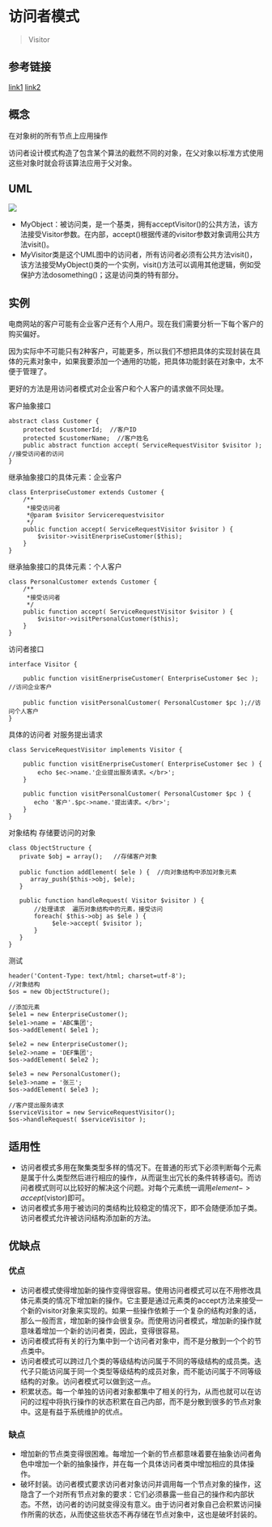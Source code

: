 # 访问者模式
> Visitor


## 参考链接
[link1](http://www.tuicool.com/articles/zIJ7Vb)
[link2](http://blog.csdn.net/wmsjlihuan/article/details/20288359)
## 概念
在对象树的所有节点上应用操作

访问者设计模式构造了包含某个算法的截然不同的对象，在父对象以标准方式使用这些对象时就会将该算法应用于父对象。

## UML
![](http://i.imgur.com/FEl0Qa6.png)

- MyObject：被访问类，是一个基类，拥有acceptVisitor()的公共方法，该方法接受Visitor参数。在内部，accept()根据传递的visitor参数对象调用公共方法visit()。
- MyVisitor类是这个UML图中的访问者，所有访问者必须有公共方法visit()，该方法接受MyObject()类的一个实例，visit()方法可以调用其他逻辑，例如受保护方法dosomething()；这是访问类的特有部分。
 
## 实例

电商网站的客户可能有企业客户还有个人用户。现在我们需要分析一下每个客户的购买偏好。

因为实际中不可能只有2种客户，可能更多，所以我们不想把具体的实现封装在具体的元素对象中，如果我要添加一个通用的功能，把具体功能封装在对象中，太不便于管理了。 
 
更好的方法是用访问者模式对企业客户和个人客户的请求做不同处理。 

客户抽象接口

```
abstract class Customer {  
    protected $customerId;  //客户ID
    protected $customerName;  //客户姓名
    public abstract function accept( ServiceRequestVisitor $visitor );  //接受访问者的访问 
}  
```

继承抽象接口的具体元素：企业客户 
  
```
class EnterpriseCustomer extends Customer {  
    /** 
     *接受访问者 
     *@param $visitor Servicerequestvisitor 
     */  
    public function accept( ServiceRequestVisitor $visitor ) {  
        $visitor->visitEnerpriseCustomer($this);  
    }   
}  
```


继承抽象接口的具体元素：个人客户 

``` 
class PersonalCustomer extends Customer {  
    /** 
     *接受访问者 
     */  
    public function accept( ServiceRequestVisitor $visitor ) {  
        $visitor->visitPersonalCustomer($this);  
    }  
} 
```

访问者接口 
 
```
interface Visitor {  
  
    public function visitEnerpriseCustomer( EnterpriseCustomer $ec );  //访问企业客户
 
    public function visitPersonalCustomer( PersonalCustomer $pc );//访问个人客户  
}  
```

具体的访问者 对服务提出请求 
 
```
class ServiceRequestVisitor implements Visitor {  
  
    public function visitEnerpriseCustomer( EnterpriseCustomer $ec ) {  
        echo $ec->name.'企业提出服务请求。</br>';  
    }  
  
    public function visitPersonalCustomer( PersonalCustomer $pc ) {  
       echo '客户'.$pc->name.'提出请求。</br>';   
    }  
}  
```


对象结构 存储要访问的对象 

```
class ObjectStructure {  
   private $obj = array();   //存储客户对象 
  
   public function addElement( $ele ) {  //向对象结构中添加对象元素 
      array_push($this->obj, $ele);   
   }  
  
   public function handleRequest( Visitor $visitor ) {  
       //处理请求  遍历对象结构中的元素，接受访问  
       foreach( $this->obj as $ele ) {  
            $ele->accept( $visitor );  
       }   
   }  
}  
```

测试
```
header('Content-Type: text/html; charset=utf-8');  
//对象结构  
$os = new ObjectStructure();  
  
//添加元素  
$ele1 = new EnterpriseCustomer();  
$ele1->name = 'ABC集团';  
$os->addElement( $ele1 );  
  
$ele2 = new EnterpriseCustomer();  
$ele2->name = 'DEF集团';  
$os->addElement( $ele2 );  
  
$ele3 = new PersonalCustomer();  
$ele3->name = '张三';  
$os->addElement( $ele3 );  
  
//客户提出服务请求  
$serviceVisitor = new ServiceRequestVisitor();  
$os->handleRequest( $serviceVisitor );  
```
## 适用性

- 访问者模式多用在聚集类型多样的情况下。在普通的形式下必须判断每个元素是属于什么类型然后进行相应的操作，从而诞生出冗长的条件转移语句。而访问者模式则可以比较好的解决这个问题。对每个元素统一调用$element->accept($vistor)即可。
 -  访问者模式多用于被访问的类结构比较稳定的情况下，即不会随便添加子类。访问者模式允许被访问结构添加新的方法。


## 优缺点
### 优点

- 访问者模式使得增加新的操作变得很容易。使用访问者模式可以在不用修改具体元素类的情况下增加新的操作。它主要是通过元素类的accept方法来接受一个新的visitor对象来实现的。如果一些操作依赖于一个复杂的结构对象的话，那么一般而言，增加新的操作会很复杂。而使用访问者模式，增加新的操作就意味着增加一个新的访问者类，因此，变得很容易。
- 访问者模式将有关的行为集中到一个访问者对象中，而不是分散到一个个的节点类中。
- 访问者模式可以跨过几个类的等级结构访问属于不同的等级结构的成员类。迭代子只能访问属于同一个类型等级结构的成员对象，而不能访问属于不同等级结构的对象。访问者模式可以做到这一点。
- 积累状态。每一个单独的访问者对象都集中了相关的行为，从而也就可以在访问的过程中将执行操作的状态积累在自己内部，而不是分散到很多的节点对象中。这是有益于系统维护的优点。

### 缺点

- 增加新的节点类变得很困难。每增加一个新的节点都意味着要在抽象访问者角色中增加一个新的抽象操作，并在每一个具体访问者类中增加相应的具体操作。
- 破坏封装。访问者模式要求访问者对象访问并调用每一个节点对象的操作，这隐含了一个对所有节点对象的要求：它们必须暴露一些自己的操作和内部状态。不然，访问者的访问就变得没有意义。由于访问者对象自己会积累访问操作所需的状态，从而使这些状态不再存储在节点对象中，这也是破坏封装的。
